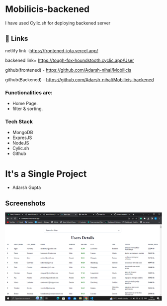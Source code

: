 # Mobilicis-backened
I have used Cylic.sh for deploying backened server

## 🔗 Links
netlify link -https://frontened-iota.vercel.app/

backened link= https://tough-fox-houndstooth.cyclic.app/User

github(frontened) - https://github.com/Adarsh-nihal/Mobilicis 

github(Backened) - https://github.com/Adarsh-nihal/Mobilicis-backened

### Functionalities are:

* Home Page.
* filter & sorting.

### Tech Stack

* MongoDB
* ExpresJS
* NodeJS
* Cylic.sh
* Github

# It's a Single Project 
 * Adarsh Gupta
 



## Screenshots

![App Screenshot](https://github.com/Adarsh-nihal/Github-image/blob/main/Anthroplogie/Screenshot%20(1251).png?raw=true)






